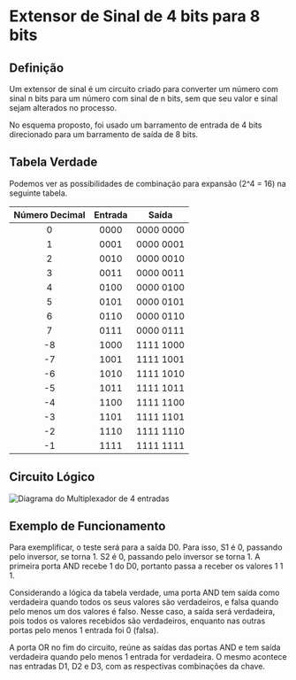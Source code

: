 # Extensor de Sinal de 4 bits para 8 bits

## Definição

Um extensor de sinal é um circuito criado para converter um número com sinal n bits para um número com sinal de n bits, sem que seu valor e sinal sejam alterados no processo.

No esquema proposto, foi usado um barramento de entrada de 4 bits direcionado para um barramento de saída de 8 bits.

## Tabela Verdade

Podemos ver as possibilidades de combinação para expansão (2^4 = 16) na seguinte tabela.

| Número Decimal |    Entrada   |     Saída    |
|:--------------:|:------------:|:------------:|
|        0       |     0000     |   0000 0000  |
|        1       |     0001     |   0000 0001  |
|        2       |     0010     |   0000 0010  |
|        3       |     0011     |   0000 0011  |
|        4       |     0100     |   0000 0100  |
|        5       |     0101     |   0000 0101  |
|        6       |     0110     |   0000 0110  |
|        7       |     0111     |   0000 0111  |
|       -8       |     1000     |   1111 1000  |
|       -7       |     1001     |   1111 1001  |
|       -6       |     1010     |   1111 1010  |
|       -5       |     1011     |   1111 1011  |
|       -4       |     1100     |   1111 1100  |
|       -3       |     1101     |   1111 1101  |
|       -2       |     1110     |   1111 1110  |
|       -1       |     1111     |   1111 1111  |

## Circuito Lógico

![Diagrama do Multiplexador de 4 entradas](image_2d491c.png)


## Exemplo de Funcionamento

Para exemplificar, o teste será para a saída D0. Para isso, S1 é 0, passando pelo inversor, se torna 1. S2 é 0, passando pelo inversor se torna 1. A primeira porta AND recebe 1 do D0, portanto passa a receber os valores 1 1 1.

Considerando a lógica da tabela verdade, uma porta AND tem saída como verdadeira quando todos os seus valores são verdadeiros, e falsa quando pelo menos um dos valores é falso. Nesse caso, a saída será verdadeira, pois todos os valores recebidos são verdadeiros, enquanto nas outras portas pelo menos 1 entrada foi 0 (falsa).

A porta OR no fim do circuito, reúne as saídas das portas AND e tem saída verdadeira quando pelo menos 1 entrada for verdadeira. O mesmo acontece nas entradas D1, D2 e D3, com as respectivas combinações da chave.
